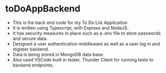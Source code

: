 # toDoAppBackend
- This is the back end code for my To Do List Application
- It is written using Typescript, with Express and NodeJS.
- It has security measures in place such as a .env file to store passwords and secure data.
- Designed a user authentication middleware as well as a user log in and register backend.
- Data is being stored in MongoDB data base.
- Also used VSCode built in tester, Thunder Client for running tests to backend endpoints.
